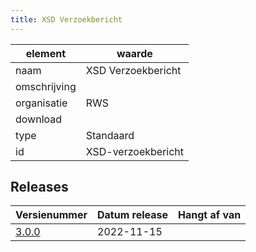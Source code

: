 ```yaml
---
title: XSD Verzoekbericht
---
```


|element|waarde|
|-----|------|
| naam  |XSD Verzoekbericht|
| omschrijving  ||
| organisatie  |RWS|
| download  | []()|
| type  |Standaard|
| id  |XSD-verzoekbericht|

## Releases

|Versienummer|Datum release|Hangt af van
|-------|-------|-----|
| [3.0.0](<https://iplo.nl/digitaal-stelsel/aansluiten/standaarden/stam-imam/>)|2022-11-15||

